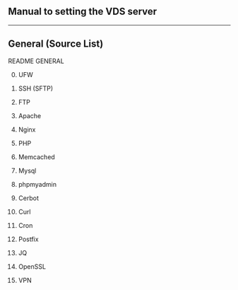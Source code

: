 ## Manual to setting the VDS server ##

-------------------------------------------------------------------
## General (Source List)

   README GENERAL

0. UFW
1. SSH (SFTP)
2. FTP

3. Apache
4. Nginx
5. PHP

6. Memcached
7. Mysql

8. phpmyadmin

9. Cerbot
10. Curl
11. Cron

12. Postfix
13. JQ
14. OpenSSL
15. VPN
